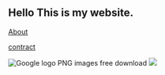 ## Hello This is  my website.

[About](https://degular.github.io/)

[contract](https://degular.github.io/contract.html)

![Google logo PNG images free download](https://pngimg.com/uploads/google/google_PNG19644.png)
![](https://degular/degular.github.io/blob/main/images.jfif)
